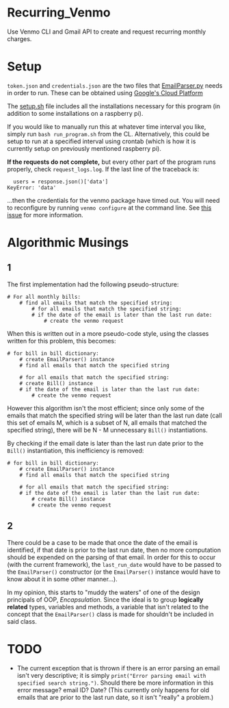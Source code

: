 # Recurring\_Venmo

Use Venmo CLI and Gmail API to create and request recurring monthly charges.

# Setup

`token.json` and `credentials.json` are the two files that
[EmailParser.py](EmailParser.py) needs in order to run. These can be obtained
using [Google's Cloud Platform](https://console.developers.google.com/apis/dashboard?project=recurring-venmo)

The [setup.sh](setup.sh) file includes all the installations necessary for
this program (in addition to some installations on a raspberry pi).

If you would like to manually run this at whatever time interval you like, 
simply run `bash run_program.sh` from the CL. Alternatively, this could be setup
to run at a specified interval using crontab (which is how it is currently setup
on previously mentioned raspberry pi).

**If the requests do not complete,** but every other part of the program runs
properly, check `request_logs.log`. If the last line of the traceback is:

```
  users = response.json()['data']
KeyError: 'data'
```

...then the credentials for the venmo package have timed out. You will need to
reconfigure by running `venmo configure` at the command line. See
[this issue](https://github.com/zackhsi/venmo/issues/57) for more information.

# Algorithmic Musings

## 1

The first implementation had the following pseudo-structure:

```
# For all monthly bills:
    # find all emails that match the specified string:
        # for all emails that match the specified string:
	    # if the date of the email is later than the last run date:
	        # create the venmo request
```

When this is written out in a more pseudo-code style, using the classes written
for this problem, this becomes:

```
# for bill in bill dictionary:
    # create EmailParser() instance
    # find all emails that match the specified string 

    # for all emails that match the specified string:
	# create Bill() instance
	# if the date of the email is later than the last run date:
	    # create the venmo request
```

However this algorithm isn't the most efficient; since only some of the
emails that match the specified string will be later than the last run date
(call this set of emails M, which is a subset of N, all emails that matched
the specified string), there will be N - M unnecessary `Bill()` instantiations.

By checking if the email date is later than the last run date prior to the `Bill()`
instantiation, this inefficiency is removed:

```
# for bill in bill dictionary:
    # create EmailParser() instance
    # find all emails that match the specified string 

    # for all emails that match the specified string:
    # if the date of the email is later than the last run date:
        # create Bill() instance
        # create the venmo request
```

## 2

There could be a case to be made that once the date of the email is identified,
if that date is prior to the last run date, then no more computation should be
expended on the parsing of that email. In order for this to occur (with the
current framework), the `last_run_date` would have to be passed to the `EmailParser()`
constructor (or the `EmailParser()` instance would have to know about it in
some other manner...).

In my opinion, this starts to "muddy the waters" of one of the design principals
of OOP, *Encapsulation.* Since the ideal is to group **logically related** types,
variables and methods, a variable that isn't related to the concept that the
`EmailParser()` class is made for shouldn't be included in said class.

# TODO

* The current exception that is thrown if there is an error parsing an email
isn't very descriptive; it is simply `print("Error parsing email with specified search string.")`.
Should there be more information in this error message? email ID? Date? (This 
currently only happens for old emails that are prior to the last run date, so it
isn't "really" a problem.)
